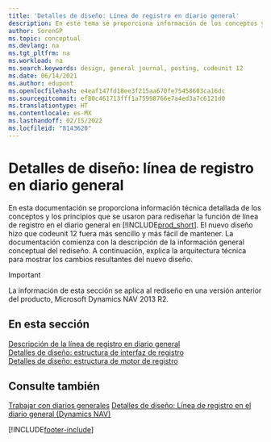```yaml
---
title: 'Detalles de diseño: Línea de registro en diario general'
description: En este tema se proporciona información de los conceptos y los principios que se usan para rediseñar la función de línea de registro en el diario general en Business Central.
author: SorenGP
ms.topic: conceptual
ms.devlang: na
ms.tgt_pltfrm: na
ms.workload: na
ms.search.keywords: design, general journal, posting, codeunit 12
ms.date: 06/14/2021
ms.author: edupont
ms.openlocfilehash: e4eaf147fd18ee3f215aa670fe75458603ca16dc
ms.sourcegitcommit: ef80c461713fff1a75998766e7a4ed3a7c6121d0
ms.translationtype: HT
ms.contentlocale: es-MX
ms.lasthandoff: 02/15/2022
ms.locfileid: "8143620"
---
```

# <a name="design-details-general-journal-post-line"></a>Detalles de diseño: línea de registro en diario general

En esta documentación se proporciona información técnica detallada de los conceptos y los principios que se usaron para rediseñar la función de línea de registro en el diario general en [!INCLUDE[prod_short](includes/prod_short.md)]. El nuevo diseño hizo que codeunit 12 fuera más sencillo y más fácil de mantener. La documentación comienza con la descripción de la información general conceptual del rediseño. A continuación, explica la arquitectura técnica para mostrar los cambios resultantes del nuevo diseño.  

> [!IMPORTANT]
> La información de esta sección se aplica al rediseño en una versión anterior del producto, Microsoft Dynamics NAV 2013 R2.

## <a name="in-this-section"></a>En esta sección

[Descripción de la línea de registro en diario general](design-details-general-journal-post-line-overview.md)  
[Detalles de diseño: estructura de interfaz de registro](design-details-posting-interface-structure.md)  
[Detalles de diseño: estructura de motor de registro](design-details-posting-engine-structure.md)  

## <a name="see-also"></a>Consulte también

[Trabajar con diarios generales](ui-work-general-journals.md)
[Detalles de diseño: Línea de registro en el diario general (Dynamics NAV)](/dynamics-nav-app/design-details-general-journal-post-line)  

[!INCLUDE[footer-include](includes/footer-banner.md)]